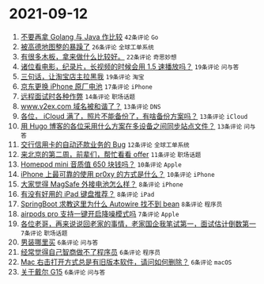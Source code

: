 # 2021-09-12

1. [不要再拿 Golang 与 Java 作比较](https://www.v2ex.com/t/801337) `42条评论` `Go`
1. [被高德地图整的暴躁了](https://www.v2ex.com/t/801330) `26条评论` `全球工单系统`
1. [有很多木板，拿来做什么比较好。](https://www.v2ex.com/t/801328) `22条评论` `奇思妙想`
1. [诸位看电影，纪录片，长视频的时候会用 1.5 速播放吗？](https://www.v2ex.com/t/801352) `19条评论` `问与答`
1. [三句话，让淘宝店主拉黑我](https://www.v2ex.com/t/801368) `19条评论` `淘宝`
1. [京东更换 iPhone 原厂电池](https://www.v2ex.com/t/801369) `17条评论` `iPhone`
1. [远程面试时各种作弊](https://www.v2ex.com/t/801363) `14条评论` `职场话题`
1. [www.v2ex.com 域名被和谐了？](https://www.v2ex.com/t/801382) `13条评论` `DNS`
1. [各位， iCloud 满了，照片不能备份了，有啥备份方案吗？](https://www.v2ex.com/t/801338) `13条评论` `iCloud`
1. [用 Hugo 博客的各位采用什么方案在多设备之间同步站点文件？](https://www.v2ex.com/t/801335) `13条评论` `问与答`
1. [交行信用卡的自动还款业务的 Bug](https://www.v2ex.com/t/801347) `12条评论` `全球工单系统`
1. [来北京的第二周，前辈们，帮忙看看 offer](https://www.v2ex.com/t/801332) `11条评论` `职场话题`
1. [Homepod mini 音质值 650 块钱吗？](https://www.v2ex.com/t/801366) `10条评论` `Apple`
1. [iPhone 上最可靠的使用 pr0xy 的方式是什么？](https://www.v2ex.com/t/801343) `10条评论` `iPhone`
1. [大家觉得 MagSafe 外接电池怎么样？](https://www.v2ex.com/t/801358) `8条评论` `iPhone`
1. [有没有好用的 iPad 键盘推荐？](https://www.v2ex.com/t/801346) `8条评论` `iPad`
1. [SpringBoot 求教这里为什么 Autowire 找不到 bean](https://www.v2ex.com/t/801316) `8条评论` `程序员`
1. [airpods pro 支持一键开启降噪模式吗](https://www.v2ex.com/t/801381) `7条评论` `Apple`
1. [各位老哥，再来说说回老家的事情，老家国企我笔试第一，面试估计倒数第一](https://www.v2ex.com/t/801355) `7条评论` `职场话题`
1. [男装哪里买](https://www.v2ex.com/t/801374) `6条评论` `问与答`
1. [经常觉得自己智商做不了程序员](https://www.v2ex.com/t/801372) `6条评论` `程序员`
1. [Mac 右击打开方式总是有旧版本软件，请问如何删除？](https://www.v2ex.com/t/801342) `6条评论` `macOS`
1. [关于戴尔 G15](https://www.v2ex.com/t/801334) `6条评论` `问与答`
